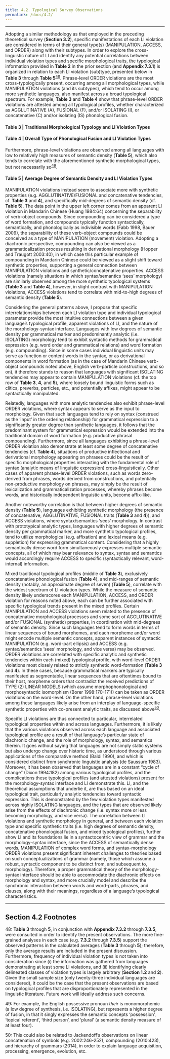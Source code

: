 ```yaml
---
title: 4.2. Typological Survey Observations
permalink: /docs/4.2/
---
```


***

Adopting a similar methodology as that employed in the preceding theoretical survey (**Section 3.2**), specific manifestations of each LI violation are considered in terms of their general type(s) (MANIPULATION, ACCESS, and ORDER) along with their subtypes. In order to explore the cross-linguistic nature of LI and identify any potential correlations between individual violation types and specific morphological traits, the typological information provided in **Table 2** in the prior section (and **Appendix 7.3.1**) is organized in relation to each LI violation (sub)type, presented below in **Table 3** through **Table 5**<sup>[48](#fn48)</sup>. Phrase-level ORDER violations are the most cross-typologically present, occurring among all morphological types, while MANIPULATION violations (and its subtypes), which tend to occur among more synthetic languages, also manifest across a broad typological spectrum. For example, **Table 3** and **Table 4** show that phrase-level ORDER violations are attested among all typological profiles, whether characterized as AGGLUTINATIVE (A), FUSIONAL (F), and/or ISOLATING (I), or concatenative (C) and/or isolating (IS) phonological fusion.  
  
#### Table 3 | Traditional Morphological Typology and LI Violation Types
  
#### Table 4 | Overall Type of Phonological Fusion and LI Violation Types
  
Furthermore, phrase-level violations are observed among all languages with low to relatively high measures of semantic density (**Table 5**), which also tends to correlate with the aforementioned synthetic morphological types, but not necessarily so<sup>[49](#fn49)</sup>.  
  
#### Table 5 | Average Degree of Semantic Density and LI Violation Types
  
MANIPULATION violations instead seem to associate more with synthetic properties (e.g. AGGLUTINATIVE/FUSIONAL and concatenative tendencies, cf. **Table 3** and **4**), and specifically mid-degrees of semantic density (cf. **Table 5**). The data point in the upper left corner comes from an apparent LI violation in Mandarin Chinese (Huang 1984:64) concerning the separability of verb-object compounds. Since compounding can be considered a type of word formation, and compounds typically function syntactically, semantically, and phonologically as indivisible words (Fabb 1998, Bauer 2009), the separability of these verb-object compounds could be conceived as a type of MANIPULATION (movement) violation. Adopting a diachronic perspective, compounding can also be viewed as a grammaticalization process resulting in derivational morphology (Hopper and Traugott 2003:40), in which case this particular example of compounding in Mandarin Chinese could be viewed as a slight shift toward synthetic properties, supporting a general connection between MANIPULATION violations and synthetic/concatenative properties. ACCESS violations (namely situations in which syntax/semantics ‘sees’ morphology) are similarly observed among the more synthetic typological systems (**Table 3** and **Table 4**), however, in slight contrast with MANIPULATION violations, ACCESS violations tend to correlate with mid-to-high degrees of semantic density (**Table 5**).  
  
Considering the general patterns above, I propose that specific interrelationships between each LI violation type and individual typological parameter provide the most intuitive connections between a given language’s typological profile, apparent violations of LI, and the nature of the morphology-syntax interface. Languages with low degrees of semantic density per grammatical marker and predominantly analytic (i.e. ISOLATING) morphology tend to exhibit syntactic methods for grammatical expression (e.g. word order and grammatical relations) and word formation (e.g. compounding). Since in some cases individual linguistic units may serve as function or content words in the syntax, or as derivational components in word formation (as in the case of Mandarin Chinese verb-object compounds noted above, English verb-particle constructions, and so on), it therefore stands to reason that languages with significant ISOLATING tendencies may appear to contain MANIPULATION violations (cf. the top row of **Table 3**, **4**, and **5**), where loosely bound linguistic forms such as clitics, preverbs, particles, etc., and potentially affixes, might appear to be syntactically manipulated.  
  
Relatedly, languages with more analytic tendencies also exhibit phrase-level ORDER violations, where syntax appears to serve as the input to morphology. Given that such languages tend to rely on syntax (construed as the ‘input’ in the ordering relationship) for grammatical expression to a significantly greater degree than synthetic languages, it follows that the predominant system for grammatical expression would be extended into the traditional domain of word formation (e.g. productive phrasal compounding). Furthermore, since all languages exhibiting a phrase-level ORDER violation also demonstrate at least some degree of concatenative tendencies (cf. **Table 4**), situations of productive inflectional and derivational morphology appearing on phrases could be the result of specific morphological properties interacting with the fundamental role of syntax (analytic means of linguistic expression) cross-linguistically. Other cases of apparent phrase-level ORDER violations, such as words zero-derived from phrases, words derived from constructions, and potentially non-productive morphology on phrases, may simply be the result of lexicalization and grammaticalization processes, whereby phrases become words, and historically independent linguistic units, become affix-like.  
  
Another noteworthy correlation is that between higher degrees of semantic density (**Table 5**), languages exhibiting synthetic morphology (the presence of concatenative, AGGLUTINATIVE, FUSIONAL traits (**Table 3** and **4**)), and ACCESS violations, where syntax/semantics ‘sees’ morphology. In contrast with prototypical analytic types, languages with higher degrees of semantic density per grammatical marker, and more synthetic typological profiles, tend to utilize morphological (e.g. affixation) and lexical means (e.g. suppletion) for expressing grammatical content. Considering that a highly semantically dense word form simultaneously expresses multiple semantic concepts, all of which may bear relevance to syntax, syntax and semantics would accordingly require ACCESS to specific (syntactically relevant, word-internal) information.  
  
Mixed traditional typological profiles (middle of **Table 3**), exclusively concatenative phonological fusion (**Table 4**), and mid-ranges of semantic density (notably, an approximate degree of seven) (**Table 5**), correlate with the widest spectrum of LI violation types. While the measure of semantic density likely underscores each MANIPULATION, ACCESS, and ORDER violation for reasons noted above, each can be further associated with specific typological trends present in the mixed profiles. Certain MANIPULATION and ACCESS violations seem related to the presence of concatenative morphological processes and some sort of AGGLUTINATIVE and/or FUSIONAL (synthetic) properties, in coordination with mid-degrees of semantic density. Since such languages tend to form words in terms of linear sequences of bound morphemes, and each morpheme and/or word might encode multiple semantic concepts, apparent instances of syntactic MANIPULATION (e.g. word-part ellipsis) and ACCESS (e.g. syntax/semantics ‘sees’ morphology, and vice versa) may be observed. ORDER violations are correlated with specific analytic and synthetic tendencies within each (mixed) typological profile, with word-level ORDER violations most closely related to strictly synthetic word-formation (**Table 3** and **4**). In these cases, because grammatical markers are typically manifested as segmentable, linear sequences that are oftentimes bound to their host, morpheme orders that contradict the received predictions of TYPE (2) LINEAR MODELS (which assume morphophonological and morphosyntactic isomorphism (Borer 1998:170-171)) can be taken as ORDER violations on the word-level. On the other hand, phrase-level violations among these languages likely arise from an interplay of language-specific synthetic properties with co-present analytic traits, as discussed above<sup>[50](#fn50)</sup>.  
  
Specific LI violations are thus connected to particular, interrelated typological properties within and across languages. Furthermore, it is likely that the various violations observed across each language and associated typological profile are a result of that language’s particular state of diachronic change, and the role of morphology, syntax, and semantics therein. It goes without saying that languages are not simply static systems but also undergo change over historic time, as understood through various applications of the comparative method (Baldi 1990), and which is considered distinct from synchronic linguistic analysis (de Saussure 1983). Moreover, it has been observed that languages are in a constant “cycle of change” (Dixon 1994:182) among various typological profiles, and the complications these typological profiles (and attested violations) present for the morphology-syntax interface and LI demonstrate this. LI, and the theoretical assumptions that underlie it, are thus based on an ideal typological trait, particularly analytic tendencies toward syntactic expression. This is demonstrated by the few violation types manifested across highly ISOLATING languages, and the types that are observed likely arise from the effects of diachronic change (i.e. syntax more or less becoming morphology, and vice versa). The correlation between LI violations and synthetic morphology in general, and between each violation type and specific synthetic traits (i.e. high degrees of semantic density, concatenative phonological fusion, and mixed typological profiles), further show LI and its foundations lie in a syntactocentric view of grammar and the morphology-syntax interface, since the ACCESS of semantically dense words, MANIPULATION of complex word forms, and syntax-morphology ORDER violations present significant inherent challenges to theories based on such conceptualizations of grammar (namely, those which assume a robust, syntactic component to be distinct from, and subsequent to, morphology). Therefore, a proper grammatical theory of the morphology-syntax interface should be able to accommodate the diachronic effects on morphology and syntax, and more crucially model and describe the synchronic interaction between words and word-parts, phrases, and clauses, along with their meanings, regardless of a language’s typological characteristics.  
  
***
  
## Section 4.2 Footnotes
  
<a name="fn48">48</a>: **Table 3** through **5**, in conjunction with **Appendix 7.3.2** through **7.3.5**, were consulted in order to identify the present observations. The more fine-grained analyses in each case (e.g. **7.3.2** through **7.3.5**) support the observed patterns in the calculated averages (**Table 3** through **5**); therefore, only the average results are included in the present discussion. Furthermore, frequency of individual violation types is not taken into consideration since (i) the information was gathered from languages demonstrating at least some LI violations, and (ii) identifying clearly delineated classes of violation types is largely arbitrary (**Section 1.2** and **2**). Given the small sample size (only twenty-three individual languages are considered), it could be the case that the present observations are based on typological profiles that are disproportionately represented in the linguistic literature. Future work will ideally address such concerns.  
  
<a name="fn49">49</a>: For example, the English possessive pronoun *their* is monomorphemic (a low degree of synthesis, i.e. ISOLATING), but represents a higher degree of fusion, in that it singly expresses the semantic concepts ‘possession’, ‘topical referent’, ‘third person’, and ‘plural’ (a semantic density measure of at least four).  
  
<a name="fn50">50</a>: This could also be related to Jackendoff’s observations on linear concatenation of symbols (e.g. 2002:246-252), compounding (2010:423), and hierarchy of grammars (2014), in order to explain language acquisition, processing, emergence, evolution, etc.  
